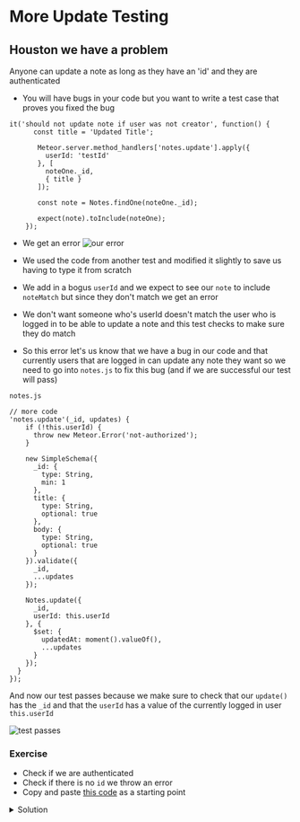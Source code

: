 # More Update Testing
## Houston we have a problem
Anyone can update a note as long as they have an 'id' and they are authenticated

* You will have bugs in your code but you want to write a test case that proves you fixed the bug

```
it('should not update note if user was not creator', function() {
      const title = 'Updated Title';

       Meteor.server.method_handlers['notes.update'].apply({
         userId: 'testId'
       }, [
         noteOne._id,
         { title }
       ]);

       const note = Notes.findOne(noteOne._id);

       expect(note).toInclude(noteOne);
    });
```

* We get an error
![our error](https://i.imgur.com/8KpkLd9.png)

* We used the code from another test and modified it slightly to save us having to type it from scratch
* We add in a bogus `userId` and we expect to see our `note` to include `noteMatch` but since they don't match we get an error
* We don't want someone who's userId doesn't match the user who is logged in to be able to update a note and this test checks to make sure they do match
* So this error let's us know that we have a bug in our code and that currently users that are logged in can update any note they want so we need to go into `notes.js` to fix this bug (and if we are successful our test will pass)

`notes.js`

```
// more code
'notes.update'(_id, updates) {
    if (!this.userId) {
      throw new Meteor.Error('not-authorized');
    }

    new SimpleSchema({
      _id: {
        type: String,
        min: 1
      },
      title: {
        type: String,
        optional: true
      },
      body: {
        type: String,
        optional: true
      }
    }).validate({
      _id,
      ...updates
    });

    Notes.update({
      _id,
      userId: this.userId
    }, {
      $set: {
        updatedAt: moment().valueOf(),
        ...updates
      }
    });
  }
});
```

And now our test passes because we make sure to check that our `update()` has the `_id` and that the `userId` has a value of the currently logged in user `this.userId`

![test passes](https://i.imgur.com/SuKfrZy.png)

### Exercise
* Check if we are authenticated
* Check if there is no `id` we throw an error
* Copy and paste [this code](https://i.imgur.com/URDfENE.png) as a starting point

<details>
  <summary>Solution</summary>
```
it('should not update note if unauthenticated', function() {
      expect(() => {
        Meteor.server.method_handlers['notes.update'].apply({}, [noteOne.userId]);
      }).toThrow();
    });

    it('should not update note if invalid _id', function() {
      expect(() => {
        Meteor.server.method_handlers['notes.update'].apply({ userId: noteOne.userId });
      }).toThrow();
    });

![All tests should be passing](https://i.imgur.com/vknGRot.png)
```
</details>

**note**
* `insert` has two tests
* `remove` has three tests
* `update` has five

You will find that `insert` is the easiest to test for where `update` will be the one you write the most tests for because it is the most complex
